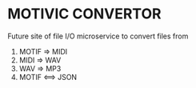 # MOTIVIC CONVERTOR
Future site of file I/O microservice to convert files from
1. MOTIF => MIDI
2. MIDI => WAV
3. WAV => MP3
4. MOTIF <==> JSON